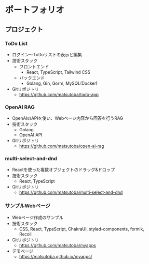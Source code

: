 # ポートフォリオ

## プロジェクト

### ToDo List
- ログイン〜ToDoリストの表示と編集
- 技術スタック
  - フロントエンド
    - React, TypeScript, Tailwind CSS
  - バックエンド
    - Golang, Gin, Gorm, MySQL(Docker)
- Gitリポジトリ
  - https://github.com/matsutoba/todo-app
  
### OpenAI RAG
- OpenAIのAPIを使い、Webページ内容から回答を行うRAG
- 技術スタック
  - Golang
  - OpenAI API
- Gitリポジトリ
  - https://github.com/matsutoba/open-ai-rag

### multi-select-and-dnd
- Reactを使った複数オブジェクトのドラッグ&ドロップ
- 技術スタック
  - React, TypeScript
- Gitリポジトリ
  - https://github.com/matsutoba/multi-select-and-dnd

### サンプルWebページ
- Webページ作成のサンプル
- 技術スタック
  - CSS, React, TypeScript, ChakraUI, styled-components, formik, Recoil
- Gitリポジトリ
  - https://github.com/matsutoba/myapps
- デモページ
  - https://matsutoba.github.io/myapps/ 
